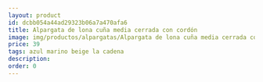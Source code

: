 ```yaml
---
layout: product
id: dcbb054a44ad29323b06a7a470afa6
title: Alpargata de lona cuña media cerrada con cordón 
image: img/productos/alpargatas/Alpargata de lona cuña media cerrada con cordón =39 =azul marino beige la cadena.webp
price: 39 
tags: azul marino beige la cadena
description: 
order: 0
---
```

